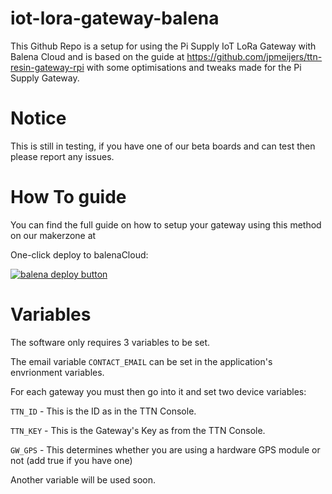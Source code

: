 # iot-lora-gateway-balena

This Github Repo is a setup for using the Pi Supply IoT LoRa Gateway with Balena Cloud and is based on the guide at https://github.com/jpmeijers/ttn-resin-gateway-rpi with some optimisations and tweaks made for the Pi Supply Gateway.

# Notice
This is still in testing, if you have one of our beta boards and can test then please report any issues.

# How To guide

You can find the full guide on how to setup your gateway using this method on our makerzone at

One-click deploy to balenaCloud:

[![balena deploy button](https://balena.io/deploy.png)](https://dashboard.balena-cloud.com/deploy?repoUrl=https://github.com/PiSupply/iot-lora-gateway-balena&defaultDeviceType=raspberry-pi)


# Variables
The software only requires 3 variables to be set.

The email variable ```CONTACT_EMAIL``` can be set in the application's envrionment variables.

For each gateway you must then go into it and set two device variables:

```TTN_ID``` - This is the ID as in the TTN Console.

```TTN_KEY``` - This is the Gateway's Key as from the TTN Console.

```GW_GPS``` - This determines whether you are using a hardware GPS module or not (add true if you have one)

Another variable will be used soon.
